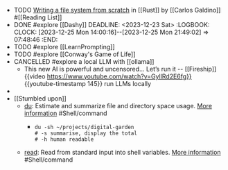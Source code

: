 - TODO [Writing a file system from scratch](https://blog.carlosgaldino.com/writing-a-file-system-from-scratch-in-rust.html) in [[Rust]] by [[Carlos Galdino]] #[[Reading List]]
- DONE #explore [[Dashy]]
  DEADLINE: <2023-12-23 Sat>
  :LOGBOOK:
  CLOCK: [2023-12-25 Mon 14:00:16]--[2023-12-25 Mon 21:49:02] => 07:48:46
  :END:
- TODO #explore [[LearnPrompting]]
- TODO #explore [[Conway's Game of Life]]
- CANCELLED #explore a local LLM with [[ollama]]
	- This new AI is powerful and uncensored… Let’s run it -- [[Fireship]]
	  {{video https://www.youtube.com/watch?v=GyllRd2E6fg}}
	  {{youtube-timestamp 145}} run LLMs locally
-
- [[Stumbled upon]]
	- [du](https://command-not-found.com/du): Estimate and summarize file and directory space usage. [More information](https://www.gnu.org/software/coreutils/manual/html_node/du-invocation.html#du-invocation) #Shell/command
		- ```shell
		  du -sh ~/projects/digital-garden
		  # -s summarise, display the total
		  # -h human readable
		  ```
	- [read](https://command-not-found.com/read): Read from standard input into shell variables. [More information](https://manned.org/read.1p) #Shell/command